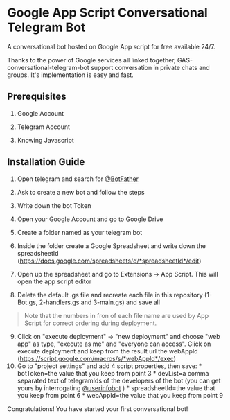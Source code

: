 # Google App Script Conversational Telegram Bot

  

A conversational bot hosted on Google App script for free available 24/7.

  

Thanks to the power of Google services all linked together, GAS-conversational-telegram-bot support conversation in private chats and groups. It's implementation is easy and fast.

  

## Prerequisites

1. Google Account

2. Telegram Account

3. Knowing Javascript

  

## Installation Guide

1. Open telegram and search for [@BotFather](https://t.me/BotFather)

2. Ask to create a new bot and follow the steps

3. Write down the bot Token

4. Open your Google Account and go to Google Drive

5. Create a folder named as your telegram bot

6. Inside the folder create a Google Spreadsheet and write down the spreadsheetId (https://docs.google.com/spreadsheets/d/*spreadsheetId*/edit)

7. Open up the spreadsheet and go to Extensions -> App Script. This will open the app script editor

8. Delete the default .gs file and recreate each file in this repository (1-Bot.gs, 2-handlers.gs and 3-main.gs) and save all
> Note that the numbers in fron of each file name are used by App Script for correct ordering during deployment.
9. Click on "execute deployment" -> "new deployment" and choose "web app" as type, "execute as me" and "everyone can access". Click on execute deployment and keep from the result url the webAppId (https://script.google.com/macros/s/*webAppId*/exec) 
10.  Go to "project settings" and add 4 script properties, then save:
	* botToken=the value that you keep from point 3
	* devList=a comma separated text of telegramIds of the developers of the bot (you can get yours by interrogating [@userinfobot](https://t.me/userinfobot) )
	* spreadsheetId=the value that you keep from point 6
	* webAppId=the value that you keep from point 9

Congratulations! You have started your first conversational bot!
